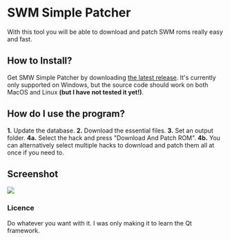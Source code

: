 # SWM Simple Patcher

With this tool you will be able to download and patch SWM roms really easy and fast.


## How to Install?

Get SMW Simple Patcher by downloading [the latest release](https://github.com/Propag4nd4lf/smwsimplepatcher/releases). It's currently only supported on Windows, but the source code should work on both MacOS and Linux __(but I have not tested it yet!)__.


## How do I use the program?

__1.__ Update the database.
__2.__ Download the essential files.
__3.__ Set an output folder.
__4a.__ Select the hack and press "Download And Patch ROM".
__4b.__ You can alternatively select multiple hacks to download and patch them all at once if you need to.


## Screenshot

![](https://i.imgur.com/ZZNoXKC.gif)

### Licence

Do whatever you want with it. I was only making it to learn the Qt framework.
